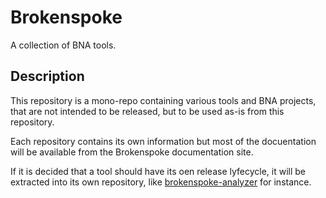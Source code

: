 # Brokenspoke

A collection of BNA tools.

## Description

This repository is a mono-repo containing various tools and BNA projects, that
are not intended to be released, but to be used as-is from this repository.

Each repository contains its own information but most of the docuentation will
be available from the Brokenspoke documentation site.

If it is decided that a tool should have its oen release lyfecycle, it will be
extracted into its own repository, like [brokenspoke-analyzer] for instance.

[brokenspoke-analyzer]: https://github.com/PeopleForBikes/brokenspoke-analyzer
